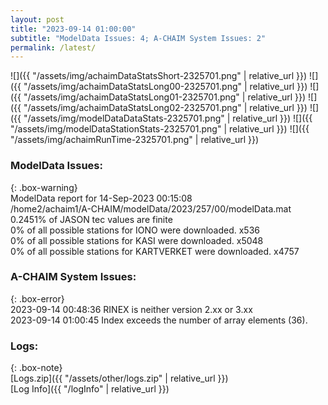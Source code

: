 ```yaml
---
layout: post
title: "2023-09-14 01:00:00"
subtitle: "ModelData Issues: 4; A-CHAIM System Issues: 2"
permalink: /latest/
---
```


![]({{ "/assets/img/achaimDataStatsShort-2325701.png" | relative_url }})
![]({{ "/assets/img/achaimDataStatsLong00-2325701.png" | relative_url }})
![]({{ "/assets/img/achaimDataStatsLong01-2325701.png" | relative_url }})
![]({{ "/assets/img/achaimDataStatsLong02-2325701.png" | relative_url }})
![]({{ "/assets/img/modelDataDataStats-2325701.png" | relative_url }})
![]({{ "/assets/img/modelDataStationStats-2325701.png" | relative_url }})
![]({{ "/assets/img/achaimRunTime-2325701.png" | relative_url }})


### ModelData Issues:  
  
{: .box-warning}  
 ModelData report for 14-Sep-2023 00:15:08   
 /home2/achaim1/A-CHAIM/modelData/2023/257/00/modelData.mat   
 0.2451% of JASON tec values are finite   
 0% of all possible stations for IONO were downloaded. x536   
 0% of all possible stations for KASI were downloaded. x5048   
 0% of all possible stations for KARTVERKET were downloaded. x4757   
  
### A-CHAIM System Issues:  
  
{: .box-error}  
2023-09-14 00:48:36 RINEX is neither version 2.xx or 3.xx  
2023-09-14 01:00:45 Index exceeds the number of array elements (36).  

### Logs:  
  
{: .box-note}  
[Logs.zip]({{ "/assets/other/logs.zip" | relative_url }})  
[Log Info]({{ "/logInfo" | relative_url }})  
